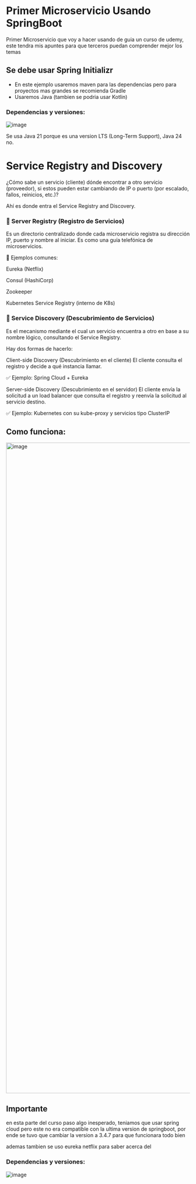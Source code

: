 # Primer Microservicio Usando SpringBoot
Primer Microservicio que voy a hacer usando de guia un curso de udemy, este tendra mis apuntes para que terceros puedan comprender mejor los temas

## Se debe usar Spring Initializr

- En este ejemplo usaremos maven para las dependencias pero para proyectos mas grandes se recomienda Gradle
- Usaremos Java (tambien se podria usar Kotlin)

### Dependencias y versiones:

  ![image](https://github.com/user-attachments/assets/4ce0679f-9ffb-4b67-8436-1dccd558b19b)

  Se usa Java 21 porque es una version LTS (Long-Term Support), Java 24 no.

# Service Registry and Discovery

¿Cómo sabe un servicio (cliente) dónde encontrar a otro servicio (proveedor), si estos pueden estar cambiando de IP o puerto (por escalado, fallos, reinicios, etc.)?

Ahí es donde entra el Service Registry and Discovery.

### 🔹 Server Registry (Registro de Servicios)
Es un directorio centralizado donde cada microservicio registra su dirección IP, puerto y nombre al iniciar. Es como una guía telefónica de microservicios.

🔧 Ejemplos comunes:

Eureka (Netflix)

Consul (HashiCorp)

Zookeeper

Kubernetes Service Registry (interno de K8s)

### 🔹 Service Discovery (Descubrimiento de Servicios)
Es el mecanismo mediante el cual un servicio encuentra a otro en base a su nombre lógico, consultando el Service Registry.

Hay dos formas de hacerlo:

Client-side Discovery (Descubrimiento en el cliente)
El cliente consulta el registro y decide a qué instancia llamar.

✅ Ejemplo: Spring Cloud + Eureka

Server-side Discovery (Descubrimiento en el servidor)
El cliente envía la solicitud a un load balancer que consulta el registro y reenvía la solicitud al servicio destino.

✅ Ejemplo: Kubernetes con su kube-proxy y servicios tipo ClusterIP

## Como funciona:


<img width="1778" alt="image" src="https://github.com/user-attachments/assets/88c66727-6b1f-458e-ba10-a704ba7390da" />


## Importante
en esta parte del curso paso algo inesperado, teniamos que usar spring cloud pero este no era compatible con la 
ultima version de springboot, por ende se tuvo que cambiar la version a 3.4.7 para que funcionara todo bien

ademas tambien se uso eureka netflix para saber acerca del 

### Dependencias y versiones:

![image](https://github.com/user-attachments/assets/9c7a4ca6-6fef-4981-992a-99e287711bae)


